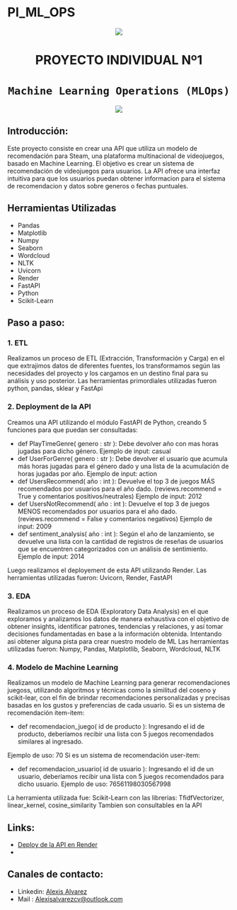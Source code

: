 # PI_ML_OPS
<p align=center><img src=https://d31uz8lwfmyn8g.cloudfront.net/Assets/logo-henry-white-lg.png><p>

# <h1 align=center> **PROYECTO INDIVIDUAL Nº1** </h1>

# <h1 align=center>**`Machine Learning Operations (MLOps)`**</h1>

<p align=center><img src=https://www.folio3.ai/wp-content/uploads/2023/03/Asset-4-788x301.png><p>

## **Introducción:**
Este proyecto consiste en crear una API que utiliza un modelo de recomendación para Steam, una plataforma multinacional de videojuegos, basado en Machine Learning. El objetivo es crear un sistema de recomendación de videojuegos para usuarios. La API ofrece una interfaz intuitiva para que los usuarios puedan obtener informacion para el sistema de recomendacion y datos sobre generos o fechas puntuales. 

## **Herramientas Utilizadas**
+ Pandas
+ Matplotlib
+ Numpy
+ Seaborn
+ Wordcloud
+ NLTK
+ Uvicorn
+ Render
+ FastAPI
+ Python
+ Scikit-Learn

## **Paso a paso:**
### 1. ETL
Realizamos un proceso de ETL (Extracción, Transformación y Carga) en el que extrajimos datos de diferentes fuentes, los transformamos según las necesidades del proyecto y los cargamos en un destino final para su análisis y uso posterior. Las herramientas primordiales utilizadas fueron python, pandas, sklear y FastApi
### 2. Deployment de la API
Creamos una API utilizando el módulo FastAPI de Python, creando 5 funciones para que puedan ser consultadas:
- def PlayTimeGenre( genero : str ): Debe devolver año con mas horas jugadas para dicho género.
  Ejemplo de input: casual
- def UserForGenre( genero : str ): Debe devolver el usuario que acumula más horas jugadas para el género dado y una lista de la acumulación de horas jugadas por año.
  Ejemplo de input: action
- def UsersRecommend( año : int ): Devuelve el top 3 de juegos MÁS recomendados por usuarios para el año dado. (reviews.recommend = True y comentarios positivos/neutrales)
  Ejemplo de input: 2012
- def UsersNotRecommend( año : int ): Devuelve el top 3 de juegos MENOS recomendados por usuarios para el año dado. (reviews.recommend = False y comentarios negativos)
  Ejemplo de input: 2009
- def sentiment_analysis( año : int ): Según el año de lanzamiento, se devuelve una lista con la cantidad de registros de reseñas de usuarios que se encuentren categorizados con un análisis de sentimiento.
  Ejemplo de input: 2014
  
Luego realizamos el deployement de esta API utilizando Render. 
Las herramientas utilizadas fueron: Uvicorn, Render, FastAPI
### 3. EDA
Realizamos un proceso de EDA (Exploratory Data Analysis) en el que exploramos y analizamos los datos de manera exhaustiva con el objetivo de obtener insights, identificar patrones, tendencias y relaciones, y así tomar decisiones fundamentadas en base a la información obtenida. Intentando asi obtener alguna pista para crear nuestro modelo de ML
Las herramientas utilizadas fueron: Numpy, Pandas, Matplotlib, Seaborn, Wordcloud, NLTK
### 4. Modelo de Machine Learning
Realizamos un modelo de Machine Learning para generar recomendaciones juegoss, utilizando algoritmos y técnicas como la similitud del coseno y scikit-lear, con el fin de brindar recomendaciones personalizadas y precisas basadas en los gustos y preferencias de cada usuario.
 Si es un sistema de recomendación item-item:

- def recomendacion_juego( id de producto ): Ingresando el id de producto, deberíamos recibir una lista con 5 juegos recomendados similares al ingresado.

 Ejemplo de uso: 70
 Si es un sistema de recomendación user-item:

- def recomendacion_usuario( id de usuario ): Ingresando el id de un usuario, deberíamos recibir una lista con 5 juegos recomendados para dicho usuario.
 Ejemplo de uso: 76561198030567998


La herramienta utilizada fue: Scikit-Learn con las librerias: TfidfVectorizer, linear_kernel, cosine_similarity
Tambien son consultables en la API

## **Links:**
- [Deploy de la API en Render](https://ml-ops-alex.onrender.com/)
- 
## **Canales de contacto:**
+ Linkedin: [Alexis Alvarez](https://www.linkedin.com/in/alvarezalexiscv/)
+ Mail : Alexisalvarezcv@outlook.com
